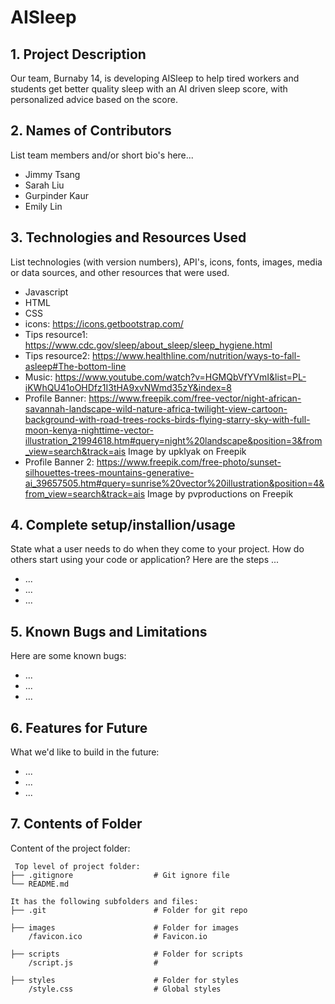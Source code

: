 # AISleep

## 1. Project Description
Our team, Burnaby 14, is developing AISleep to help tired workers and students get better quality sleep with an AI driven sleep score, with personalized advice based on the score.

## 2. Names of Contributors
List team members and/or short bio's here... 
* Jimmy Tsang
* Sarah Liu
* Gurpinder Kaur
* Emily Lin
	
## 3. Technologies and Resources Used
List technologies (with version numbers), API's, icons, fonts, images, media or data sources, and other resources that were used.
* Javascript
* HTML
* CSS
* icons: https://icons.getbootstrap.com/
* Tips resource1: https://www.cdc.gov/sleep/about_sleep/sleep_hygiene.html
* Tips resource2: https://www.healthline.com/nutrition/ways-to-fall-asleep#The-bottom-line
* Music: https://www.youtube.com/watch?v=HGMQbVfYVmI&list=PL-iKWhQU41oOHDfz1I3tHA9xvNWmd35zY&index=8
* Profile Banner: https://www.freepik.com/free-vector/night-african-savannah-landscape-wild-nature-africa-twilight-view-cartoon-background-with-road-trees-rocks-birds-flying-starry-sky-with-full-moon-kenya-nighttime-vector-illustration_21994618.htm#query=night%20landscape&position=3&from_view=search&track=ais Image by upklyak on Freepik
* Profile Banner 2: https://www.freepik.com/free-photo/sunset-silhouettes-trees-mountains-generative-ai_39657505.htm#query=sunrise%20vector%20illustration&position=4&from_view=search&track=ais Image by pvproductions on Freepik

## 4. Complete setup/installion/usage
State what a user needs to do when they come to your project.  How do others start using your code or application?
Here are the steps ...
* ...
* ...
* ...

## 5. Known Bugs and Limitations
Here are some known bugs:
* ...
* ...
* ...

## 6. Features for Future
What we'd like to build in the future:
* ...
* ...
* ...
	
## 7. Contents of Folder
Content of the project folder:

```
 Top level of project folder: 
├── .gitignore                  # Git ignore file
└── README.md

It has the following subfolders and files:
├── .git                        # Folder for git repo

├── images                      # Folder for images
    /favicon.ico                # Favicon.io

├── scripts                     # Folder for scripts
    /script.js                  # 

├── styles                      # Folder for styles
    /style.css                  # Global styles
    

```